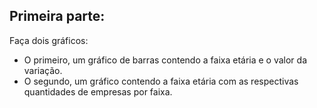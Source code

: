 ## Primeira parte:

Faça dois gráficos:  
- O primeiro, um gráfico de barras contendo a faixa etária e o valor da variação.  
- O segundo, um gráfico contendo a faixa etária com as respectivas quantidades de empresas por faixa.
        